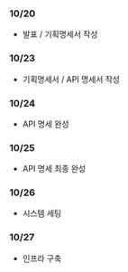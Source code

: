 ### 10/20

- 발표 / 기획명세서 작성

### 10/23

- 기획명세서 / API 명세서 작성

### 10/24

- API 명세 완성

### 10/25

- API 명세 최종 완성

### 10/26

- 시스템 세팅

### 10/27

- 인프라 구축

